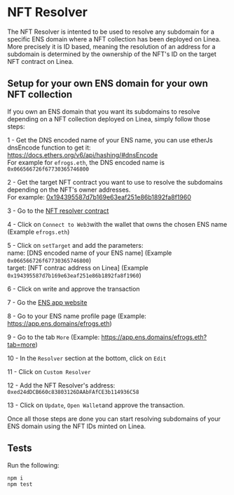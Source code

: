 # NFT Resolver

The NFT Resolver is intented to be used to resolve any subdomain for a specific ENS domain where a NFT collection has been deployed on Linea.  
More precisely it is ID based, meaning the resolution of an address for a subdomain is determined by the ownership of the NFT's ID on the target NFT contract on Linea.

## Setup for your own ENS domain for your own NFT collection

If you own an ENS domain that you want its subdomains to resolve depending on a NFT collection deployed on Linea, simply follow those steps:

1 - Get the DNS encoded name of your ENS name, you can use etherJs dnsEncode function to get it: https://docs.ethers.org/v6/api/hashing/#dnsEncode  
For example for `efrogs.eth`, the DNS encoded name is `0x066566726f67730365746800`  

2 - Get the target NFT contract you want to use to resolve the subdomains depending on the NFT's owner addresses.  
For example: [0x194395587d7b169e63eaf251e86b1892fa8f1960](https://lineascan.build/address/0x194395587d7b169e63eaf251e86b1892fa8f1960)  

3 - Go to the [NFT resolver contract](https://etherscan.io/address/0xed24dDCB660c83803126DAAbFAfCE3b114936C58#writeContract)  

4 - Click on `Connect to Web3`with the wallet that owns the chosen ENS name (Example `efrogs.eth`)

5 - Click on `setTarget` and add the parameters:  
 name: [DNS encoded name of your ENS name] (Example `0x066566726f67730365746800`)  
target: [NFT contrac address on Linea] (Example `0x194395587d7b169e63eaf251e86b1892fa8f1960`)  

6 - Click on write and approve the transaction  

7 - Go the [ENS app website](https://app.ens.domains/)  

8 - Go to your ENS name profile page (Example: https://app.ens.domains/efrogs.eth)  

9 - Go to the tab `More` (Example: https://app.ens.domains/efrogs.eth?tab=more)  

10 - In the `Resolver` section at the bottom, click on `Edit`  

11 - Click on `Custom Resolver`  

12 - Add the NFT Resolver's address: `0xed24dDCB660c83803126DAAbFAfCE3b114936C58`  

13 - Click on `Update`, `Open Wallet`and approve the transaction.

Once all those steps are done you can start resolving subdomains of your ENS domain using the NFT IDs minted on Linea.

## Tests

Run the following:

```shell
npm i
npm test
```
